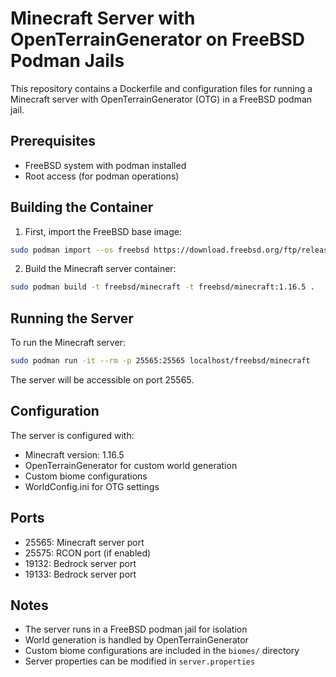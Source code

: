 # Minecraft Server with OpenTerrainGenerator on FreeBSD Podman Jails

This repository contains a Dockerfile and configuration files for running a Minecraft server with OpenTerrainGenerator (OTG) in a FreeBSD podman jail.

## Prerequisites

- FreeBSD system with podman installed
- Root access (for podman operations)

## Building the Container

1. First, import the FreeBSD base image:
```bash
sudo podman import --os freebsd https://download.freebsd.org/ftp/releases/amd64/amd64/14.2-RELEASE/base.txz freebsd
```

2. Build the Minecraft server container:
```bash
sudo podman build -t freebsd/minecraft -t freebsd/minecraft:1.16.5 .
```

## Running the Server

To run the Minecraft server:
```bash
sudo podman run -it --rm -p 25565:25565 localhost/freebsd/minecraft
```

The server will be accessible on port 25565.

## Configuration

The server is configured with:
- Minecraft version: 1.16.5
- OpenTerrainGenerator for custom world generation
- Custom biome configurations
- WorldConfig.ini for OTG settings

## Ports

- 25565: Minecraft server port
- 25575: RCON port (if enabled)
- 19132: Bedrock server port
- 19133: Bedrock server port

## Notes

- The server runs in a FreeBSD podman jail for isolation
- World generation is handled by OpenTerrainGenerator
- Custom biome configurations are included in the `biomes/` directory
- Server properties can be modified in `server.properties`
